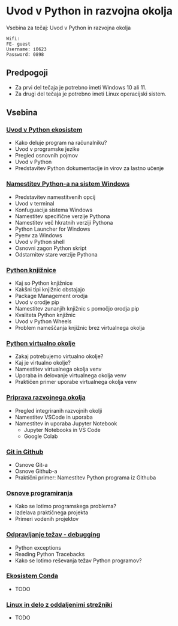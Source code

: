 # Uvod v Python in razvojna okolja

Vsebina za tečaj: Uvod v Python in razvojna okolja

```
Wifi:
FE- guest
Username: i0623
Password: 0898
```

## Predpogoji

- Za prvi del tečaja je potrebno imeti Windows 10 ali 11.
- Za drugi del tečaja je potrebno imeti Linux operacijski sistem.

## Vsebina

### [Uvod v Python ekosistem](./01_Uvod_v_Python_ekosistem/README.md)

- Kako deluje program na računalniku?
- Uvod v programske jezike
- Pregled osnovnih pojmov
- Uvod v Python
- Predstavitev Python dokumentacije in virov za lastno učenje

### [Namestitev Python-a na sistem Windows](./02_Namestitev_Python-a_na_sistem_Windows/README.md)

- Predstavitev namestitvenih opcij
- Uvod v terminal
- Konfuguacija sistema Windows
- Namestitev specifične verzije Pythona
- Namestitev več hkratnih verziji Pythona
- Python Launcher for Windows
- Pyenv za Windows
- Uvod v Python shell
- Osnovni zagon Python skript
- Odstarnitev stare verzije Pythona

### [Python knjižnice](./03_Knjiznice/README.md)

- Kaj so Python knjižnice
- Kakšni tipi knjižnic obstajajo
- Package Management orodja
- Uvod v orodje pip
- Namestitev zunanjih knjižnic s pomočjo orodja pip
- Kvaliteta Python knjižnic
- Uvod v Python Wheels
- Problem nameščanja knjižnic brez virtualnega okolja

### [Python virtualno okolje](./04_Python_virtualno_okolje/README.md)

- Zakaj potrebujemo virtualno okolje?
- Kaj je virtualno okolje?
- Namestitev virtualnega okolja venv
- Uporaba in delovanje virtualnega okolja venv
- Praktičen primer uporabe virtualnega okolja venv

### [Priprava razvojnega okolja](./05_Priprava_razvojnega_okolja/README.md)

- Pregled integriranih razvojnih okolji
- Namestitev VSCode in uporaba
- Namestitev in uporaba Jupyter Notebook
    - Jupyter Notebooks in VS Code
    - Google Colab

### [Git in Github](./06_Git_in_Github/README.md)

- Osnove Git-a
- Osnove Github-a
- Praktični primer: Namestitev Python programa iz Githuba

### [Osnove programiranja](./07_Osnove_programiranja/README.md)

- Kako se lotimo programskega problema?
- Izdelava praktičnega projekta
- Primeri vodenih projektov

### [Odpravljanje težav - debugging](./08_Odpravljanje_tezav/README.md)

- Python exceptions
- Reading Python Tracebacks
- Kako se lotimo reševanja težav Python programov?

### [Ekosistem Conda](./09_Python_ekosistem_Conda/README.md)

- TODO

### [Linux in delo z oddaljenimi strežniki](./10_Linux_in_delo_z_oddaljenimi_strezniki/README.md)

- TODO
